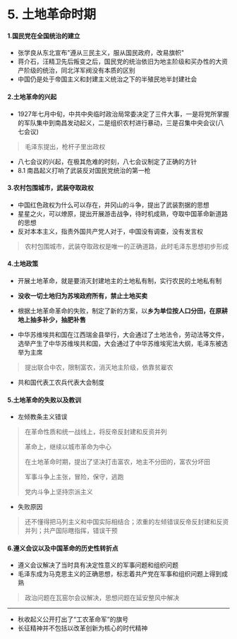 # 5. 土地革命时期

#### 1.国民党在全国统治的建立

* 张学良从东北宣布"遵从三民主义，服从国民政府，改易旗帜"
* 蒋介石，汪精卫先后叛变之后，国民党的统治依旧为地主阶级和买办性的大资产阶级的统治，同北洋军阀没有本质的区别
* 中国仍是处于帝国主义和封建主义统治之下的半殖民地半封建社会

#### 2.土地革命的兴起

* 1927年七月中旬，中共中央临时政治局常委决定了三件大事，一是将党所掌握的军队集中到南昌发动起义，二是组织农村进行暴动，三是召集中央会议(八七会议)

> 毛泽东提出，枪杆子里出政权

* 八七会议的兴起，在极其危难的时刻，八七会议制定了正确的方针
* 8.1 南昌起义打响了武装反对国民党统治的第一枪

#### 3.农村包围城市，武装夺取政权

* 中国红色政权为什么可以存在，井冈山的斗争，提出了武装割据的思想
* 星星之火，可以燎原，提出开展游击战争，待时机成熟，夺取中国革命新道路的思想
* 反对本本主义，指责外国共产党人对于，中国没有调查，没有发言权

> 农村包围城市，武装夺取政权是唯一的正确道路，此时毛泽东思想初步形成

#### 4.土地政策

* 开展土地革命，就是要消灭封建地主的土地私有制，实行农民的土地私有制


* **没收一切土地归为苏埃政府所有，禁止土地买卖**
* 根据土地革命革命的失败，制定了新的方案，以**乡为单位按人口分田，在原耕地上抽多补少，抽肥补售**


* 中华苏维埃共和国在江西瑞金县举行，大会通过了土地法令，劳动法等文件，选举产生了中华苏维埃共和国，大会通过了中华苏维埃宪法大纲，毛泽东被选举为主席

> 提出联合中农，限制富农，消灭地主阶级，依靠贫雇农

* 共和国代表工农兵代表大会制度

#### 5.土地革命的失败以及教训

* 左倾教条主义错误

> 在革命性质和统一战线上，将反帝反封建和反资并列
>
> 革命上，继续以城市革命为中心
>
> 在土地革命时期，提出了坚决打击富农，地主不分田的，富农分坏田
>
> 军事斗争上主张，冒险，保守，逃跑
>
> 党内斗争上坚持宗派主义

* 失败原因

> 还不懂得把马列主义和中国实际相结合；浓重的左倾错误反帝反封建和反资并列；共产国际瞎指挥，错误干预

#### 6.遵义会议以及中国革命的历史性转折点

* 遵义会议解决了当时具有决定性意义的军事问题和组织问题
* 毛泽东成为马克思主义的正确思想，标志着共产党在军事和组织问题上得到成熟

> 政治问题在瓦窑尔会议解决，思想问题在延安整风中解决





***

* 秋收起义公开打出了“工农革命军”的旗号
* 长征精神并不包括以改革创新为核心的时代精神